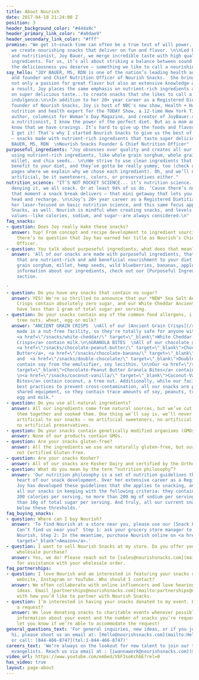 ```yaml
---
title: About Nourish
date: 2017-04-10 21:24:00 Z
position: 3
header_background_color: "#444a9c"
header_primary_link_color: "#a0dae9"
header_secondary_link_color: "#fff"
promise: "We get it—snack time can often be a true test of will power. That’s why
  we create nourishing snacks that deliver on fun and flavor. \n\nLed by our founder
  and nutritionist, Joy Bauer, we merge incredible taste with high quality, purposeful
  ingredients. For us, it’s all about striking a balance between sound nutrition and
  the deliciousness you deserve – something we like to call a nourishing indulgence."
say_hello: "JOY BAUER, MS, RDN is one of the nation’s leading health authorities,
  and founder and Chief Nutrition Officer of Nourish Snacks.  She brings to the table
  not only a passion for great flavor but also an extensive knowledge of health. As
  a result, Joy places the same emphasis on nutrient-rich ingredients as she does
  on super delicious taste...to create snacks that she likes to call a nourishing
  indulgence.\n\nIn addition to her 20+ year career as a Registered Dietitian and
  founder of Nourish Snacks, Joy is host of NBC's new show, Health + Happiness, the
  nutrition and health expert for the TODAY Show, a 12-time New York Times best-selling
  author, columnist for Woman’s Day Magazine, and creator of JoyBauer.com.\n\n“As
  a nutritionist, I know the power of the perfect diet. But as a mom and foodie, I
  know that we have cravings. It’s hard to give up the foods and flavors we love –
  I get it! That’s why I started Nourish Snacks to give us the best of both worlds
  – snacks made with nutrient-rich ingredients that taste super delicious.”  \n\n~JOY
  BAUER, MS, RDN  \nNourish Snacks Founder & Chief Nutrition Officer"
purposeful_ingredients: "Joy obsesses over quality and creates all our snack recipes
  using nutrient-rich ingredients, like whole grain sorghum, whole grain oats, quinoa,
  millet, and chia seeds.. \n\nWe strive to use clean ingredients that add nutritive
  benefit to your diet, and they’ve gotta be really yummy, too (check out our product
  pages where we explain why we chose each ingredient). Oh, and we’ll never add anything
  artificial, be it sweeteners, colors, or preservatives either."
nutrition_science: "IT’S NOT ROCKET SCIENCE... it’s nutrition science. There’s no
  denying it, we all snack. Or at least 94% of us do. ‘Cause there’s nothing like
  that moment a snack break delivers – that mini getaway that lets you clear your
  head and recharge. \n\nJoy’s 20+ year career as a Registered Dietitian has kept
  her laser-focused on basic nutrition science, and this same focus applies at Nourish
  Snacks, as well. Nourish is mindful when creating snacks, and levels of key nutritional
  values--like calories, sodium, and sugar--are always considered.\n"
faq_snacks:
- question: Does Joy really make these snacks?
  answer: Yup! From concept and recipe development to ingredient sourcing and production,
    there’s no question that Joy has earned her title as Nourish’s Chief Nutrition
    Officer.
- question: You talk about purposeful ingredients, what does that mean?
  answer: 'All of our snacks are made with purposeful ingredients, that is, ingredients
    that are nutrient-rich and add beneficial nourishment to your diet (think: whole
    grain sorghum, millet, hemp seeds, wild blueberries, bananas, apples). For specific
    information about our ingredients, check out our [Purposeful Ingredients](/about#beliefs)
    section.

'
- question: Do you have any snacks that contain no sugar?
  answer: YES! We're so thrilled to announce that our *NEW* Sea Salt Ancient Grain
    Crisps contain absolutely zero sugar, and our White Cheddar Ancient Grain Crisps
    have less than 1 gram of total sugar per serving.
- question: Do your snacks contain any of the common food allergens, i.e. soy, peanuts,
    tree nuts, wheat, egg or milk?
  answer: "ANCIENT GRAIN CRISPS  \nAll of our [Ancient Grain Crisps](/snacks/), are
    made in a nut-free facility, so they're totally safe for anyone with nut allergies.\n\nOur
    <a href=\"/snacks/white-cheddar/\" target=\"_blank\">White Cheddar Ancient Grain
    Crisps</a> contain milk.\n\nGRANOLA BITES  \nAll of our chocolate granola bites
    <a href=\"/snacks/chocolate-peanut-butter/\" target=\"_blank\">Chocolate-Peanut
    Butter</a>, <a href=\"/snacks/chocolate-banana/\" target=\"_blank\">Chocolate-Banana</a>
    and  <a href=\"/snacks/double-chocolate/\" target=\"_blank\">Double Chocolate</a>
    contain soy from the emulsifier, soy lecithin. \n\nOur <a href=\"/snacks/chocolate-peanut-butter/\"
    target=\"_blank\">Chocolate-Peanut Butter Granola Bites</a> contain peanuts. Our
    \n<a href=\"/snacks/coconut-vanilla/\" target=\"_blank\">Coconut-Vanilla Granola
    Bites</a> contain coconut, a tree nut. Additionally, while our facility exercises
    best practices to prevent cross-contamination, all our snacks are produced on
    shared equipment, so they contain trace amounts of soy, peanuts, tree nuts, wheat,
    egg and milk."
- question: Do you use all-natural ingredients?
  answer: All our ingredients come from natural sources, but we’ve cut them up, mixed
    them together and cooked them. One thing we’ll say is, we’ll never add anything
    artificial to our snacks – no artificial sweeteners, no artificial colors, and
    no artificial preservatives.
- question: Do your snacks contain genetically modified organisms (GMOs)?
  answer: None of our products contain GMOs.
- question: Are your snacks gluten-free?
  answer: All the ingredients we use are naturally gluten-free, but our snacks are
    not Certified Gluten-Free.
- question: Are your snacks Kosher?
  answer: All of our snacks are Kosher Dairy and certified by the Orthodox Union (OU).
- question: What do you mean by the term “nutrition philosophy”?
  answer: 'Our nutrition philosophy is a set of nutrition guidelines that lie at the
    heart of our snack development. Over her extensive career as a Registered Dietitian,
    Joy has developed these guidelines that she applies to snacking, and has created
    all our snacks in keeping with the following criteria: they contain no more than
    200 calories per serving, no more than 200 mg of sodium per serving, and no more
    than 10g of total sugar per serving. And truly, all our current snacks fall well
    below these thresholds.'
faq_buying_snacks:
- question: Where can I buy Nourish?
  answer: 'To find Nourish at a store near you, please use our [Snack Locator](/locator).
    Can’t find us near you?  Step 1: ask your grocery store manager to start carrying
    Nourish, Step 2: In the meantime, purchase Nourish online on <a href="https://www.amazon.com/stores/page/D64280CE-8C4B-40C2-B50D-0C58E5B72679"
    target="_blank">Amazon</a>.'
- question: I want to sell Nourish Snacks at my store. Do you offer your snacks for
    wholesale purchase?
  answer: Yes, we do! Please reach out to [sales@nourishsnacks.com](mailto:sales@nourishsnacks.com)
    for assistance with your wholesale order.
faq_partnerships:
- question: I love Nourish and am interested in featuring your snacks on my blog,
    website, Instagram or YouTube. Who should I contact?
  answer: We often collaborate with online influencers and love hearing your creative
    ideas. Email [partnerships@nourishsnacks.com](mailto:partnerships@nourishsnacks.com)
    with how you’d like to partner with Nourish Snacks.
- question: I’m interested in having your snacks donated to my event. How can I make
    a request?
  answer: We love donating snacks to charitable events whenever possible. Please email [info@nourishsnacks.com](mailto:info@nourishsnacks.com) with
    information about your event and the number of snacks you’re requesting. We’ll
    let you know if we’re able to accommodate the request!
general_questions_text: 'For general inquiries, new ideas, or if you just wanna say
  hi, please shoot us an email at: [Hello@nourishsnacks.com](mailto:Hello@nourishsnacks.com)
  or call: [844-466-8747](tel:1-844-466-8747)'
careers_text: 'We’re always on the lookout for new talent to join our team of snack
  evangelists. Reach us via email at : [iwannawork@nourishsnacks.com](mailto:iwannawork@nourishsnacks.com)'
video_url: https://www.youtube.com/embed/VbF3soKchbE?rel=0
has_video: true
layout: page-about
---
```


